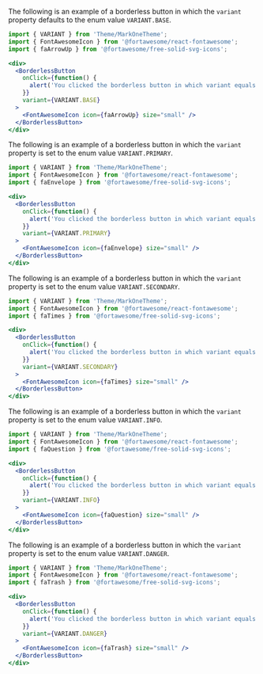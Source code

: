 The following is an example of a borderless button in which the `variant` property defaults to the enum value `VARIANT.BASE`.
```jsx
import { VARIANT } from 'Theme/MarkOneTheme';
import { FontAwesomeIcon } from '@fortawesome/react-fontawesome';
import { faArrowUp } from '@fortawesome/free-solid-svg-icons';

<div>
  <BorderlessButton
    onClick={function() {
      alert('You clicked the borderless button in which variant equals VARIANT.BASE')
    }}
    variant={VARIANT.BASE}
  >
    <FontAwesomeIcon icon={faArrowUp} size="small" />
  </BorderlessButton>
</div>
```

The following is an example of a borderless button in which the `variant` property is set to the enum value `VARIANT.PRIMARY`.
```jsx
import { VARIANT } from 'Theme/MarkOneTheme';
import { FontAwesomeIcon } from '@fortawesome/react-fontawesome';
import { faEnvelope } from '@fortawesome/free-solid-svg-icons';

<div>
  <BorderlessButton
    onClick={function() {
      alert('You clicked the borderless button in which variant equals VARIANT.PRIMARY')
    }}
    variant={VARIANT.PRIMARY}
  >
    <FontAwesomeIcon icon={faEnvelope} size="small" />
  </BorderlessButton>
</div>
```

The following is an example of a borderless button in which the `variant` property is set to the enum value `VARIANT.SECONDARY`.
```jsx
import { VARIANT } from 'Theme/MarkOneTheme';
import { FontAwesomeIcon } from '@fortawesome/react-fontawesome';
import { faTimes } from '@fortawesome/free-solid-svg-icons';

<div>
  <BorderlessButton
    onClick={function() {
      alert('You clicked the borderless button in which variant equals VARIANT.SECONDARY')
    }}
    variant={VARIANT.SECONDARY}
  >
    <FontAwesomeIcon icon={faTimes} size="small" />
  </BorderlessButton>
</div>
```

The following is an example of a borderless button in which the `variant` property is set to the enum value `VARIANT.INFO`.
```jsx
import { VARIANT } from 'Theme/MarkOneTheme';
import { FontAwesomeIcon } from '@fortawesome/react-fontawesome';
import { faQuestion } from '@fortawesome/free-solid-svg-icons';

<div>
  <BorderlessButton
    onClick={function() {
      alert('You clicked the borderless button in which variant equals VARIANT.INFO')
    }}
    variant={VARIANT.INFO}
  >
    <FontAwesomeIcon icon={faQuestion} size="small" />
  </BorderlessButton>
</div>
```

The following is an example of a borderless button in which the `variant` property is set to the enum value `VARIANT.DANGER`.
```jsx
import { VARIANT } from 'Theme/MarkOneTheme';
import { FontAwesomeIcon } from '@fortawesome/react-fontawesome';
import { faTrash } from '@fortawesome/free-solid-svg-icons';

<div>
  <BorderlessButton
    onClick={function() {
      alert('You clicked the borderless button in which variant equals VARIANT.DANGER')
    }}
    variant={VARIANT.DANGER}
  >
    <FontAwesomeIcon icon={faTrash} size="small" />
  </BorderlessButton>
</div>
```